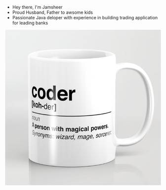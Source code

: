 <!--
**pkjams/pkjams** is a ✨ _special_ ✨ repository because its `README.md` (this file) appears on your GitHub profile.
-->

* Hey there, I'm Jamsheer
* Proud Husband, Father to awsome kids
* Passionate Java deloper with experience in building trading application for leading banks

![About Me](https://github.com/pkjams/pkjams/blob/master/bio.jpg)